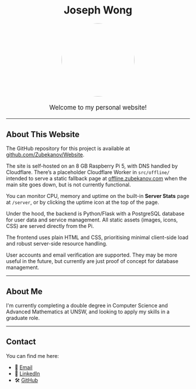 <h1 style="text-align: center;">Joseph Wong</h1>

<p style="text-align: center;">
    <img src="/static/images/profile.png" alt="" style="width:200px; border-radius: 50%;">
</p>

<p style="text-align: center; font-size: 1.2em; line-height: 1.6;">
    Welcome to my personal website!
</p>

---

## About This Website

The GitHub repository for this project is available at [github.com/Zubekanov/Website](https://github.com/Zubekanov/Website).

The site is self-hosted on an 8 GB Raspberry Pi 5, with DNS handled by Cloudflare. There’s a placeholder Cloudflare Worker in `src/offline/` intended to serve a static fallback page at [offline.zubekanov.com](https://offline.zubekanov.com) when the main site goes down, but is not currently functional.

You can monitor CPU, memory and uptime on the built-in **Server Stats** page at `/server`, or by clicking the uptime icon at the top of the page.

Under the hood, the backend is Python/Flask with a PostgreSQL database for user data and service management. All static assets (images, icons, CSS) are served directly from the Pi.

The frontend uses plain HTML and CSS, prioritising minimal client-side load and robust server-side resource handling.

User accounts and email verification are supported. They may be more useful in the future, but currently are just proof of concept for database management.


---

## About Me

I'm currently completing a double degree in Computer Science and Advanced Mathematics at UNSW, and looking to apply my skills in a graduate role.

---

## Contact

You can find me here:

- 📧 [Email](mailto:josephwong17@gmail.com)
- 💼 [LinkedIn](https://www.linkedin.com/in/joseph-wong-b77461248/)
- 🛠 [GitHub](https://github.com/Zubekanov)
